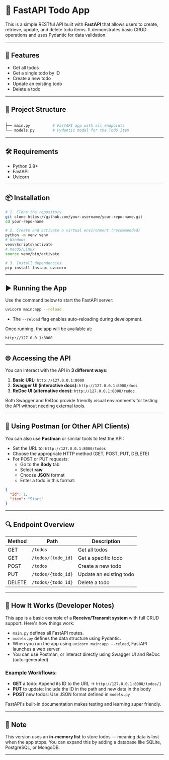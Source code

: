 # 📝 FastAPI Todo App

This is a simple RESTful API built with **FastAPI** that allows users to create, retrieve, update, and delete todo items. It demonstrates basic CRUD operations and uses Pydantic for data validation.

---

## 🚀 Features

- Get all todos
- Get a single todo by ID
- Create a new todo
- Update an existing todo
- Delete a todo

---

## 📁 Project Structure

```bash
.
├── main.py          # FastAPI app with all endpoints
└── models.py        # Pydantic model for the Todo item
```

---

## 🛠️ Requirements

- Python 3.8+
- FastAPI
- Uvicorn

---

## 📦 Installation

```bash
# 1. Clone the repository
git clone https://github.com/your-username/your-repo-name.git
cd your-repo-name

# 2. Create and activate a virtual environment (recommended)
python -m venv venv
# Windows
venv\Scripts\activate
# macOS/Linux
source venv/bin/activate

# 3. Install dependencies
pip install fastapi uvicorn
```

---

## ▶️ Running the App

Use the command below to start the FastAPI server:

```bash
uvicorn main:app --reload
```

- The `--reload` flag enables auto-reloading during development.

Once running, the app will be available at:

```text
http://127.0.0.1:8000
```

---

## 🌐 Accessing the API

You can interact with the API in **3 different ways**:

1. **Basic URL:** `http://127.0.0.1:8000`
2. **Swagger UI (interactive docs):** `http://127.0.0.1:8000/docs`
3. **ReDoc UI (alternative docs):** `http://127.0.0.1:8000/redoc`

Both Swagger and ReDoc provide friendly visual environments for testing the API without needing external tools.

---

## 📮 Using Postman (or Other API Clients)

You can also use **Postman** or similar tools to test the API:

- Set the URL to: `http://127.0.0.1:8000/todos`
- Choose the appropriate HTTP method (GET, POST, PUT, DELETE)
- For POST or PUT requests:
  - Go to the **Body** tab
  - Select **raw**
  - Choose **JSON** format
  - Enter a todo in this format:

```json
{
  "id": 1,
  "item": "Start"
}
```

---

## 🔍 Endpoint Overview

| Method | Path               | Description             |
|--------|--------------------|-------------------------|
| GET    | `/todos`           | Get all todos           |
| GET    | `/todos/{todo_id}` | Get a specific todo     |
| POST   | `/todos`           | Create a new todo       |
| PUT    | `/todos/{todo_id}` | Update an existing todo |
| DELETE | `/todos/{todo_id}` | Delete a todo           |

---

## 🧠 How It Works (Developer Notes)

This app is a basic example of a **Receive/Transmit system** with full CRUD support. Here's how things work:

- `main.py` defines all FastAPI routes.
- `models.py` defines the data structure using Pydantic.
- When you run the app using `uvicorn main:app --reload`, FastAPI launches a web server.
- You can use Postman, or interact directly using Swagger UI and ReDoc (auto-generated).

### Example Workflows:
- **GET** a todo: Append its ID to the URL → `http://127.0.0.1:8000/todos/1`
- **PUT** to update: Include the ID in the path and new data in the body
- **POST** new todos: Use JSON format defined in `models.py`

FastAPI's built-in documentation makes testing and learning super friendly.

---

## 🧱 Note

This version uses an **in-memory list** to store todos — meaning data is lost when the app stops. You can expand this by adding a database like SQLite, PostgreSQL, or MongoDB.

---
